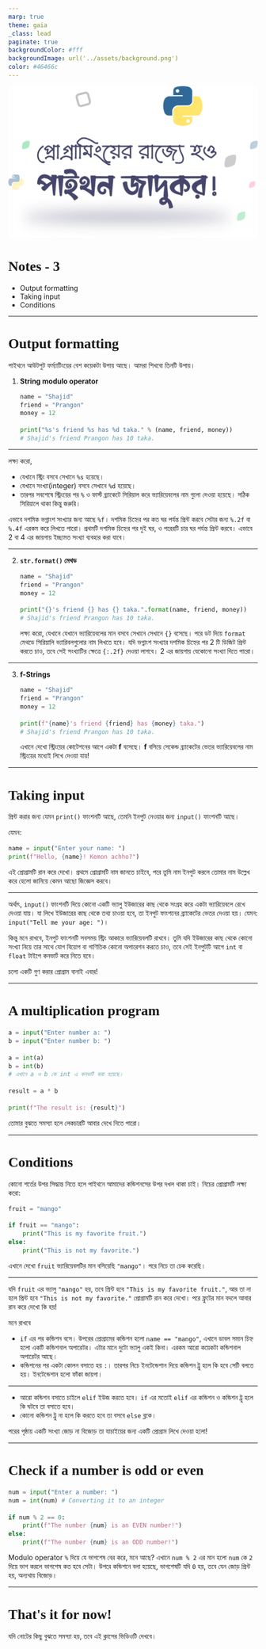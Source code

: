 ```yaml
---
marp: true
theme: gaia
_class: lead
paginate: true
backgroundColor: #fff
backgroundImage: url('../assets/background.png')
color: #46466c
---
```


<style>
  /* :root {
    --color-highlight: 
  } */
  section {
    font-family: 'Baloo Da 2', serif !important;
  }
  h1 {
    font-family: 'Trebuchet MS'
  }
</style>

![bg left:50% 90%](../assets/logo.png)

# Notes - 3

- Output formatting
- Taking input
- Conditions

---

# Output formatting

পাইথনে আউটপুট ফর্ম্যাটিংয়ের বেশ কয়েকটা উপায় আছে। আমরা শিখবো তিনটি উপায়।

1. **String modulo operator**
    ```python
    name = "Shajid"
    friend = "Prangon"
    money = 12

    print("%s's friend %s has %d taka." % (name, friend, money))
    # Shajid's friend Prangon has 10 taka.
    ```

---

লক্ষ্য করো,

- যেখানে স্ট্রিং বসবে সেখানে `%s` হয়েছে।
- যেখানে সংখ্যা(integer) বসবে সেখানে `%d` হয়েছে।
- তারপর সবশেষে স্ট্রিংয়ের পর `%` ও ফার্স্ট ব্র্যাকেটে সিরিয়াল করে ভ্যারিয়েবলের নাম গুলো দেওয়া হয়েছে। সঠিক সিরিয়ালে থাকা কিন্তু জরুরি।

এভাবে দশমিক ভগ্নাংশ সংখ্যার জন্য আছে `%f`। দশমিক চিহ্নের পর কত ঘর পর্যন্ত প্রিন্ট করবে সেটার জন্য `%.2f` বা `%.4f` এরকম করে লিখতে পারো। প্রথমটি দশমিক চিহ্নের পর দুই ঘর, ও পরেরটি চার ঘর পর্যন্ত প্রিন্ট করবে। এভাবে 2 বা 4 এর জায়গায় ইচ্ছামত সংখ্যা ব্যবহার করা যাবে।

---

2. **`str.format()` মেথড**
    ```python
    name = "Shajid"
    friend = "Prangon"
    money = 12

    print("{}'s friend {} has {} taka.".format(name, friend, money))
    # Shajid's friend Prangon has 10 taka.
    ```

    লক্ষ্য করো, যেখানে যেখানে ভ্যারিয়েবলের মান বসবে সেখানে সেখানে `{}` বসেছে। পরে ডট দিয়ে `format` মেথডে সিরিয়ালি ভ্যারিবলগুলোর নাম লিখতে হবে। যদি ভগ্নাংশ সংখ্যার দশমিক চিহ্নের পর 2 টি ডিজিট প্রিন্ট করতে চাও, তবে সেই সংখ্যাটির ক্ষেত্রে `{:.2f}` দেওয়া লাগবে। 2 এর জায়গায় যেকোনো সংখ্যা দিতে পারো।

---

3. **f-Strings**
    ```python
    name = "Shajid"
    friend = "Prangon"
    money = 12

    print(f"{name}'s friend {friend} has {money} taka.")
    # Shajid's friend Prangon has 10 taka.
    ```

    এখানে দেখো স্ট্রিংয়ের কোটেশনের আগে একটা **f** বসেছে। **f** বসিয়ে সেকেন্ড ব্র্যাকেটের ভেতর ভ্যারিয়েবলের নাম স্ট্রিংয়ের মধ্যেই লিখে দেওয়া যায়!

---

# Taking input

প্রিন্ট করার জন্য যেমন `print()` ফাংশনটি আছে, তেমনি ইনপুট নেওয়ার জন্য `input()` ফাংশনটি আছে।

যেমন:
```python
name = input("Enter your name: ")
print(f"Hello, {name}! Kemon achho?")
```
এই প্রোগ্রামটি রান করে দেখো। প্রথমে প্রোগ্রামটি নাম জানতে চাইবে, পরে তুমি নাম ইনপুট করলে তোমার নাম উল্লেখ করে হেলো জানিয়ে কেমন আছো জিজ্ঞেস করবে।

---

অর্থাৎ, `input()` ফাংশনটি দিয়ে কোনো একটি ভ্যালু ইউজারের কাছ থেকে সংগ্রহ করে একটা ভ্যারিয়েবলে রেখে দেওয়া যায়। যা লিখে ইউজারের কাছ থেকে তথ্য চাওয়া হবে, তা ইনপুট ফাংশনের ব্র্যাকেটের ভেতর দেওয়া হয়। যেমন: `input("Tell me your age: ")`।

কিন্তু মনে রাখবে, ইনপুট ফাংশনটি সবসময় স্ট্রিং আকারে ভ্যারিয়েবলটি রাখবে। তুমি যদি ইউজারের কাছ থেকে কোনো সংখ্যা নিয়ে তার সাথে যোগ বিয়োগ বা গাণিতিক কোনো অপারেশন করতে চাও, তবে সেই ইনপুটটি আগে `int` বা `float` টাইপে কনভার্ট করে নিতে হবে।

চলো একটি গুণ করার প্রোগ্রাম বানাই এবার!

---

# A multiplication program

```python
a = input("Enter number a: ")
b = input("Enter number b: ")

a = int(a)
b = int(b)
# এখানে a ও b কে int এ কনভার্ট করা হয়েছে।

result = a * b

print(f"The result is: {result}")
```

তোমার বুঝতে সমস্যা হলে লেকচারটি আবার দেখে নিতে পারো।

---

# Conditions

কোনো শর্তের উপর সিদ্ধান্ত নিতে হলে পাইথনে আমাদের কন্ডিশনসের উপর দখল থাকা চাই। নিচের প্রোগ্রামটি লক্ষ্য করো:

```python
fruit = "mango"

if fruit == "mango":
    print("This is my favorite fruit.")
else:
    print("This is not my favorite.")
```

এখানে দেখো `fruit` ভ্যারিয়েবলটির মান বসিয়েছি `"mango"`। পরে নিচে তা চেক করেছি।

---

যদি `fruit` এর ভ্যালু `"mango"` হয়, তবে প্রিন্ট হবে `"This is my favorite fruit."`, আর তা না হলে প্রিন্ট হবে `"This is not my favorite."`
প্রোগ্রামটি রান করে দেখো। পরে ফ্রুটের মান বদলে আবার রান করে দেখো কি হয়!

মনে রাখবে

- `if` এর পর কন্ডিশন বসে। উপরের প্রোগ্রামের কন্ডিশন হলো `name == "mango"`, এখানে ডাবল সমান চিহ্ন হলো একটি কন্ডিশনাল অপারেটর। এটার মানে দুটো ভ্যালু একই কিনা। এরকম আরো কয়েকটা কন্ডিশনাল অপারেটর আছে।
- কন্ডিশনের পর একটা কোলন বসাতে হয় `:`। তারপর নিচে ইনটেন্ডেশান দিয়ে কন্ডিশন ট্রু হলে কি হবে সেটি বলতে হয়। ইনটেন্ডেশান হলো ফাঁকা জায়গা।  

---

- আরো কন্ডিশন বসাতে চাইলে `elif` ইউজ করতে হবে। `if` এর মতোই `elif` এর কন্ডিশন ও কন্ডিশন ট্রু হলে কি ঘটবে তা বসাতে হবে। 
- কোনো কন্ডিশন ট্রু না হলে কি করতে হবে তা বসবে `else` ব্লকে।

পরের পৃষ্ঠায় একটি সংখ্যা জোড় না বিজোড় তা যাচাইয়ের জন্য একটি প্রোগ্রাম লিখে দেওয়া হলো!

---

# Check if a number is odd or even
 
```python
num = input("Enter a number: ")
num = int(num) # Converting it to an integer

if num % 2 == 0:
    print(f"The number {num} is an EVEN number!")
else:
    print(f"The number {num} is an ODD number!")
```

Modulo operator `%` দিয়ে যে ভাগশেষ বের করে, মনে আছে? এখানে `num % 2` এর মান হলো `num` কে `2` দিয়ে ভাগ করলে ভাগশেষ কত হবে সেটা। উপরে কন্ডিশনে বলা হয়েছে, ভাগশেষটি যদি `0` হয়, তবে যেন জোড় প্রিন্ট হয়, অন্যথায় বিজোড়।

---
<!-- _class: lead -->
# **That's it for now!**
যদি নোটের কিছু বুঝতে সমস্যা হয়, তবে এই ক্লাসের ভিডিওটি দেখবে।
